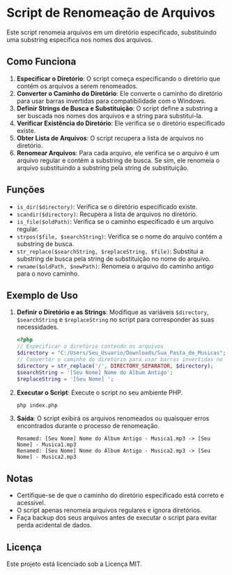 # Script de Renomeação de Arquivos

Este script renomeia arquivos em um diretório especificado, substituindo uma substring específica nos nomes dos arquivos.

## Como Funciona

1. **Especificar o Diretório**: O script começa especificando o diretório que contém os arquivos a serem renomeados.
2. **Converter o Caminho do Diretório**: Ele converte o caminho do diretório para usar barras invertidas para compatibilidade com o Windows.
3. **Definir Strings de Busca e Substituição**: O script define a substring a ser buscada nos nomes dos arquivos e a string para substituí-la.
4. **Verificar Existência do Diretório**: Ele verifica se o diretório especificado existe.
5. **Obter Lista de Arquivos**: O script recupera a lista de arquivos no diretório.
6. **Renomear Arquivos**: Para cada arquivo, ele verifica se o arquivo é um arquivo regular e contém a substring de busca. Se sim, ele renomeia o arquivo substituindo a substring pela string de substituição.

## Funções

- `is_dir($directory)`: Verifica se o diretório especificado existe.
- `scandir($directory)`: Recupera a lista de arquivos no diretório.
- `is_file($oldPath)`: Verifica se o caminho especificado é um arquivo regular.
- `strpos($file, $searchString)`: Verifica se o nome do arquivo contém a substring de busca.
- `str_replace($searchString, $replaceString, $file)`: Substitui a substring de busca pela string de substituição no nome do arquivo.
- `rename($oldPath, $newPath)`: Renomeia o arquivo do caminho antigo para o novo caminho.

## Exemplo de Uso

1. **Definir o Diretório e as Strings**: Modifique as variáveis `$directory`, `$searchString` e `$replaceString` no script para corresponder às suas necessidades.

   ```php
   <?php
   // Especificar o diretório contendo os arquivos
   $directory = "C:/Users/Seu_Usuario/Downloads/Sua_Pasta_de_Musicas";
   // Converter o caminho do diretório para usar barras invertidas no Windows
   $directory = str_replace('/', DIRECTORY_SEPARATOR, $directory);
   $searchString = '[Seu Nome] Nome do Álbum Antigo';
   $replaceString = '[Seu Nome] ';
   ```

2. **Executar o Script**: Execute o script no seu ambiente PHP.

   ```sh
   php index.php
   ```

3. **Saída**: O script exibirá os arquivos renomeados ou quaisquer erros encontrados durante o processo de renomeação.

   ```
   Renamed: [Seu Nome] Nome do Álbum Antigo - Musica1.mp3 -> [Seu Nome] - Musica1.mp3
   Renamed: [Seu Nome] Nome do Álbum Antigo - Musica2.mp3 -> [Seu Nome] - Musica2.mp3
   ```

## Notas

- Certifique-se de que o caminho do diretório especificado está correto e acessível.
- O script apenas renomeia arquivos regulares e ignora diretórios.
- Faça backup dos seus arquivos antes de executar o script para evitar perda acidental de dados.

## Licença

Este projeto está licenciado sob a Licença MIT.
